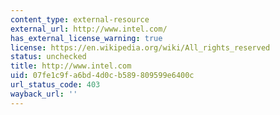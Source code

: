 ```yaml
---
content_type: external-resource
external_url: http://www.intel.com/
has_external_license_warning: true
license: https://en.wikipedia.org/wiki/All_rights_reserved
status: unchecked
title: http://www.intel.com
uid: 07fe1c9f-a6bd-4d0c-b589-809599e6400c
url_status_code: 403
wayback_url: ''
---
```


